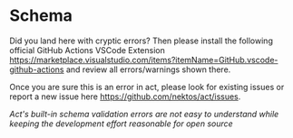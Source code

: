 # Schema

Did you land here with cryptic errors? Then please install the following official GitHub Actions VSCode Extension https://marketplace.visualstudio.com/items?itemName=GitHub.vscode-github-actions and review all errors/warnings shown there.

Once you are sure this is an error in act, please look for existing issues or report a new issue here https://github.com/nektos/act/issues.

_Act's built-in schema validation errors are not easy to understand while keeping the development effort reasonable for open source_

